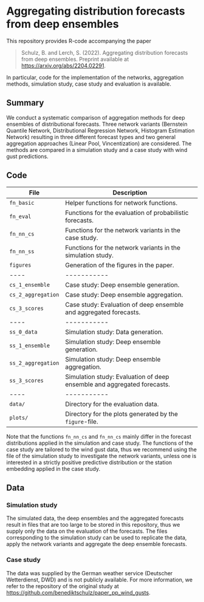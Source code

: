 # Aggregating distribution forecasts from deep ensembles

This repository provides R-code accompanying the paper

> Schulz, B. and Lerch, S. (2022). 
> Aggregating distribution forecasts from deep ensembles.
> Preprint available at https://arxiv.org/abs/2204.02291.

In particular, code for the implementation of the networks, aggregation methods, simulation study, case study and evaluation is available.

## Summary

We conduct a systematic comparison of aggregation methods for deep ensembles of distributional forecasts. Three network variants (Bernstein Quantile Network, Distributional Regression Network, Histogram Estimation Network) resulting in three different forecast types and two general aggregation approaches (Linear Pool, Vincentization) are considered. The methods are compared in a simulation study and a case study with wind gust predictions.


## Code

| File | Description |
| ---- | ----------- | 
| `fn_basic` | Helper functions for network functions. |
| `fn_eval` | Functions for the evaluation of probabilistic forecasts. |
| `fn_nn_cs` | Functions for the network variants in the case study. |
| `fn_nn_ss` | Functions for the network variants in the simulation study. |
| `figures` | Generation of the figures in the paper. |
| ---- | ----------- | 
| `cs_1_ensemble` | Case study: Deep ensemble generation. |
| `cs_2_aggregation` | Case study: Deep ensemble aggregation. |
| `cs_3_scores` | Case study: Evaluation of deep ensemble and aggregated forecasts. |
| ---- | ----------- | 
| `ss_0_data` | Simulation study: Data generation. |
| `ss_1_ensemble` | Simulation study: Deep ensemble generation. |
| `ss_2_aggregation` | Simulation study: Deep ensemble aggregation. |
| `ss_3_scores` | Simulation study: Evaluation of deep ensemble and aggregated forecasts. |
| ---- | ----------- | 
| `data/` | Directory for the evaluation data. |
| `plots/` | Directory for the plots generated by the `figure`-file. |

Note that the functions `fn_nn_cs` and `fn_nn_cs` mainly differ in the forecast distributions applied in the simulation and case study. The functions of the case study are tailored to the wind gust data, thus we recommend using the file of the simulation study to investigate the network variants, unless one is interested in a strictly positive predictive distribution or the station embedding applied in the case study.

## Data

### Simulation study

The simulated data, the deep ensembles and the aggregated forecasts result in files that are too large to be stored in this repository, thus we supply only the data on the evaluation of the forecasts. The files corresponding to the simulation study can be used to replicate the data, apply the network variants and aggregate the deep ensemble forecasts.

### Case study

The data was supplied by the German weather service (Deutscher Wetterdienst, DWD) and is not publicly available. For more information, we refer to the repository of the original study at https://github.com/benediktschulz/paper_pp_wind_gusts.


